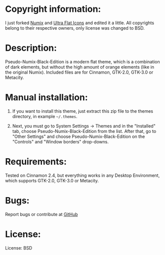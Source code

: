 # Copyright information:
I just forked [Numix](https://numixproject.org/) and [Ultra Flat Icons](http://gnome-look.org/content/show.php/Ultra-Flat-Icons?content=167477) and edited it a little. All copyrights belong to their respective owners, only license was changed to BSD.

# Description:
Pseudo-Numix-Black-Edition is a modern flat theme, which is a combination of dark elements, but without the high amount of orange elements (like in the original Numix). Included files are for Cinnamon, GTK-2.0, GTK-3.0 or Metacity.

# Manual installation:
1. If you want to install this theme, just extract this zip file to the themes directory, in example `~/.themes`.

2. Next, you must go to System Settings → Themes and in the "Installed" tab, choose Pseudo-Numix-Black-Edition from the list. After that, go to "Other Settings" and choose Pseudo-Numix-Black-Edition on the "Controls" and "Window borders" drop-downs.

# Requirements:
Tested on Cinnamon 2.4, but everything works in any Desktop Environment, which supports GTK-2.0, GTK-3.0 or Metacity.

# Bugs:
Report bugs or contribute at [GitHub](https://github.com/the-shiny/-pseudo-numix-black-edition)

# License:
License: BSD
